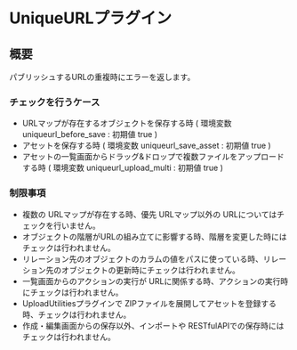# UniqueURLプラグイン

## 概要

パブリッシュするURLの重複時にエラーを返します。

### チェックを行うケース

- URLマップが存在するオブジェクトを保存する時 \( 環境変数 uniqueurl\_before\_save : 初期値 true \)
- アセットを保存する時 \( 環境変数 uniqueurl\_save\_asset : 初期値 true \)
- アセットの一覧画面からドラッグ&ドロップで複数ファイルをアップロードする時 \( 環境変数 uniqueurl\_upload\_multi : 初期値 true \)

### 制限事項

- 複数の URLマップが存在する時、優先 URLマップ以外の URLについてはチェックを行いません。
- オブジェクトの階層がURLの組み立てに影響する時、階層を変更した時にはチェックは行われません。
- リレーション先のオブジェクトのカラムの値をパスに使っている時、リレーション先のオブジェクトの更新時にチェックは行われません。
- 一覧画面からのアクションの実行が URLに関係する時、アクションの実行時にチェックは行われません。
- UploadUtilitiesプラグインで ZIPファイルを展開してアセットを登録する時、チェックは行われません。
- 作成・編集画面からの保存以外、インポートや RESTfulAPIでの保存時にはチェックは行われません。
